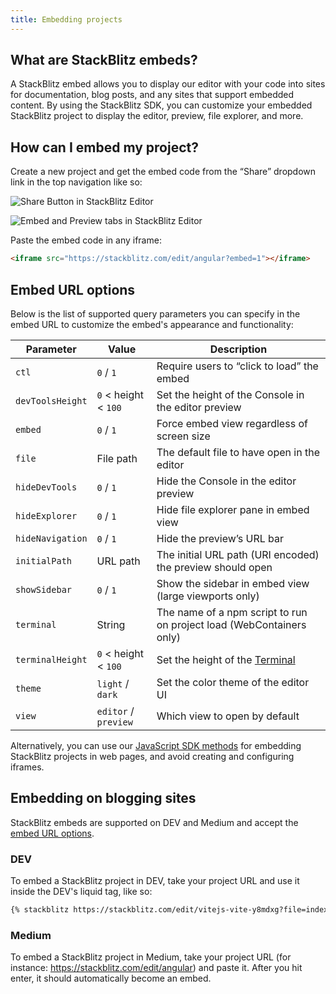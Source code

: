 ```yaml
---
title: Embedding projects
---
```


## What are StackBlitz embeds?

A StackBlitz embed allows you to display our editor with your code into sites for documentation, blog posts, and any sites that support embedded content. By using the StackBlitz SDK, you can customize your embedded StackBlitz project to display the editor, preview, file explorer, and more.

## How can I embed my project?

Create a new project and get the embed code from the “Share” dropdown link in the top navigation like so:

![Share Button in StackBlitz Editor](/doc_images/project-share-button.png)

![Embed and Preview tabs in StackBlitz Editor](/doc_images/embed-project.png)

<!-- <img src="https://i.imgur.com/a0pJ3nj.png" /> -->

Paste the embed code in any iframe:

```html
<iframe src="https://stackblitz.com/edit/angular?embed=1"></iframe>
```

## Embed URL options

Below is the list of supported query parameters you can specify in the embed URL to customize the embed's appearance and functionality:

<table>
  <thead>
    <tr>
      <th>Parameter</th>
      <th>Value</th>
      <th>Description</th>
    </tr>
  </thead>
  <tr>
    <td><code>ctl</code></td>
    <td class="no-break"><code>0</code> / <code>1</code></td>
    <td>Require users to “click to load” the embed</td>
  </tr>
  <tr>
    <td><code>devToolsHeight</code></td>
    <td class="no-break"><code>0</code> &lt; height &lt; <code>100</code></td>
    <td>Set the height of the Console in the editor preview</td>
  </tr>
  <tr>
    <td><code>embed</code></td>
    <td class="no-break"><code>0</code> / <code>1</code></td>
    <td>Force embed view regardless of screen size</td>
  </tr>
  <tr>
    <td><code>file</code></td>
    <td>File path</td>
    <td>The default file to have open in the editor</td>
  </tr>
  <tr>
    <td><code>hideDevTools</code></td>
    <td class="no-break"><code>0</code> / <code>1</code></td>
    <td>Hide the Console in the editor preview</td>
  </tr>
  <tr>
    <td><code>hideExplorer</code></td>
    <td class="no-break"><code>0</code> / <code>1</code></td>
    <td>Hide file explorer pane in embed view</td>
  </tr>
  <tr>
    <td><code>hideNavigation</code></td>
    <td class="no-break"><code>0</code> / <code>1</code></td>
    <td>Hide the preview’s URL bar</td>
  </tr>
  <tr>
    <td><code>initialPath</code></td>
    <td class="no-break">URL path</td>
    <td>The initial URL path (URI encoded) the preview should open</td>
  </tr>
  <tr>
    <td><code>showSidebar</code></td>
    <td class="no-break"><code>0</code> / <code>1</code></td>
    <td>Show the sidebar in embed view (large viewports only)</td>
  </tr>
  <tr>
    <td><code>terminal</code></td>
    <td class="no-break">String</td>
    <td>The name of a npm script to run on project load (WebContainers only)</td>
  </tr>
  <tr>
    <td><code>terminalHeight</code></td>
    <td class="no-break"><code>0</code> &lt; height &lt; <code>100</code></td>
    <td>Set the height of the <a href="/docs/platform/ide-whats-on-your-screen/#terminal">Terminal</a></td>
  </tr>
  <tr>
    <td><code>theme</code></td>
    <td class="no-break"><code>light</code> / <code>dark</code></td>
    <td>Set the color theme of the editor UI</td>
  </tr>
  <tr>
    <td><code>view</code></td>
    <td class="no-break"><code>editor</code> / <code>preview</code></td>
    <td>Which view to open by default</td>
  </tr>
</table>

Alternatively, you can use our [JavaScript SDK methods](/docs/platform/javascript-sdk) for embedding StackBlitz projects in web pages, and avoid creating and configuring iframes.

## Embedding on blogging sites

StackBlitz embeds are supported on DEV and Medium and accept the [embed URL options](#embed-url-options).

### DEV

To embed a StackBlitz project in DEV, take your project URL and use it inside the DEV's liquid tag, like so:

```md
{% stackblitz https://stackblitz.com/edit/vitejs-vite-y8mdxg?file=index.html %}
```

### Medium

To embed a StackBlitz project in Medium, take your project URL (for instance: https://stackblitz.com/edit/angular) and paste it. After you hit enter, it should automatically become an embed.
